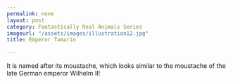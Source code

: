 ```yaml
---
permalink: none
layout: post
category: Fantastically Real Animals Series
imageurl: "/assets/images/illustration12.jpg"
title: Emperor Tamarin

---
```


It is named after its moustache, which looks similar to the moustache of the late German emperor Wilhelm II!
